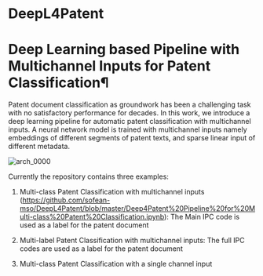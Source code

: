 # DeepL4Patent
# Deep Learning based Pipeline with Multichannel Inputs for Patent Classification¶

Patent document classification as groundwork has been a challenging task with no satisfactory performance for decades.  In this work, we introduce a deep learning pipeline for automatic patent classification with multichannel inputs.   A neural network model is trained with multichannel inputs namely embeddings of different segments of patent texts, and sparse linear input of different metadata.


![arch_0000](https://user-images.githubusercontent.com/52244944/60329845-742e2680-9991-11e9-8d43-65311eb837a9.png)

Currently the repository contains three examples:

1. Multi-class Patent Classification with multichannel inputs (https://github.com/sofean-mso/DeepL4Patent/blob/master/Deep4Patent%20Pipeline%20for%20Multi-class%20Patent%20Classification.ipynb): The Main IPC code is used as a label for the patent document

2. Multi-label Patent Classification with multichannel inputs: The full IPC codes are used as a label for the patent document

3. Multi-class Patent Classification with a single channel input

